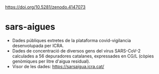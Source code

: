 https://doi.org/10.5281/zenodo.4147073

# sars-aigues
- Dades públiques extretes de la plataforma covid-vigilancia desenvolupada per ICRA.
- Dades de concentració de diversos gens del virus SARS-CoV-2 calculades a 56
  depuradores catalanes, expressades en CG/L (còpies genòmiques per litre
  d'aigua residual).
- Visor de les dades: https://sarsaigua.icra.cat/
